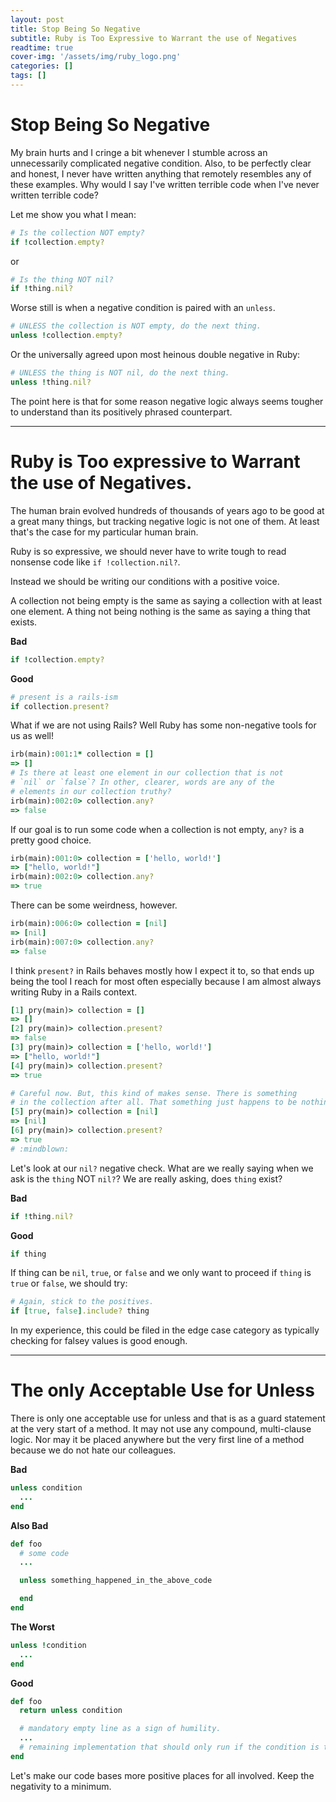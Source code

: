 ```yaml
---
layout: post
title: Stop Being So Negative 
subtitle: Ruby is Too Expressive to Warrant the use of Negatives 
readtime: true
cover-img: '/assets/img/ruby_logo.png'
categories: []
tags: []
---
```


# Stop Being So Negative 

My brain hurts and I cringe a bit whenever I stumble across an unnecessarily complicated negative condition. Also, to be perfectly clear and honest, I never have written anything that remotely resembles any of these examples. Why would I say I've written terrible code when I've never written terrible code?

Let me show you what I mean:

```ruby
# Is the collection NOT empty?
if !collection.empty?
```

or
```ruby
# Is the thing NOT nil?
if !thing.nil?
```

Worse still is when a negative condition is paired with an `unless`.

```ruby
# UNLESS the collection is NOT empty, do the next thing.
unless !collection.empty?
```

Or the universally agreed upon most heinous double negative in Ruby:

```ruby
# UNLESS the thing is NOT nil, do the next thing.
unless !thing.nil?
```

The point here is that for some reason negative logic always seems tougher to understand than its positively phrased counterpart.

-----

# Ruby is Too expressive to Warrant the use of Negatives. 

The human brain evolved hundreds of thousands of years ago to be good at a great many things, but tracking negative logic is not one of them. At least that's the case for my particular human brain.

Ruby is so expressive, we should never have to write tough to read nonsense code like `if !collection.nil?`.

Instead we should be writing our conditions with a positive voice.

A collection not being empty is the same as saying a collection with at least one element. A thing not being nothing is the same as saying a thing that exists.

**Bad**

```ruby
if !collection.empty?
```

**Good**

```ruby
# present is a rails-ism
if collection.present?
```

What if we are not using Rails? Well Ruby has some non-negative tools for us as well!

```ruby
irb(main):001:1* collection = []
=> []
# Is there at least one element in our collection that is not 
# `nil` or `false`? In other, clearer, words are any of the
# elements in our collection truthy?
irb(main):002:0> collection.any?
=> false
```

If our goal is to run some code when a collection is not empty, `any?` is a pretty good choice.

```ruby
irb(main):001:0> collection = ['hello, world!']
=> ["hello, world!"]
irb(main):002:0> collection.any?
=> true
```

There can be some weirdness, however.

```ruby
irb(main):006:0> collection = [nil]
=> [nil]
irb(main):007:0> collection.any?
=> false
```

I think `present?` in Rails behaves mostly how I expect it to, so that ends up being the tool I reach for most often especially because I am almost always writing Ruby in a Rails context.

```ruby
[1] pry(main)> collection = []
=> []
[2] pry(main)> collection.present?
=> false
[3] pry(main)> collection = ['hello, world!']
=> ["hello, world!"]
[4] pry(main)> collection.present?
=> true

# Careful now. But, this kind of makes sense. There is something
# in the collection after all. That something just happens to be nothing.
[5] pry(main)> collection = [nil]
=> [nil]
[6] pry(main)> collection.present?
=> true
# :mindblown:
```

Let's look at our `nil?` negative check. What are we really saying when we ask is the `thing` NOT `nil?`? We are really asking, does `thing` exist?

**Bad**

```ruby
if !thing.nil?
```

**Good**

```ruby
if thing
```

If thing can be `nil`, `true`, or `false` and we only want to proceed if `thing` is `true` or `false`, we should try:

```ruby
# Again, stick to the positives.
if [true, false].include? thing
```

In my experience, this could be filed in the edge case category as typically checking for falsey values is good enough.

-----

# The only Acceptable Use for Unless

There is only one acceptable use for unless and that is as a guard statement at the very start of a method. It may not use any compound, multi-clause logic. Nor may it be placed anywhere but the very first line of a method because we do not hate our colleagues.

**Bad**

```ruby
unless condition
  ...
end
```

**Also Bad**

```ruby
def foo
  # some code
  ...

  unless something_happened_in_the_above_code 

  end
end
```

**The Worst**

```ruby
unless !condition
  ...
end
```

**Good**

```ruby
def foo
  return unless condition

  # mandatory empty line as a sign of humility.
  ...
  # remaining implementation that should only run if the condition is truthy.
end
```

Let's make our code bases more positive places for all involved. Keep the negativity to a minimum.
